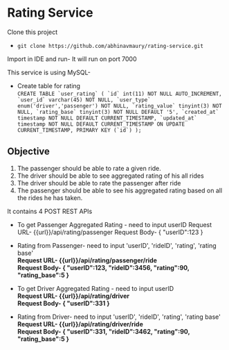 # Rating Service

Clone this project
- `git clone https://github.com/abhinavmaury/rating-service.git`

Import in IDE and run-
It will run on port 7000

This service is using MySQL-
- Create table for rating  
 ``CREATE TABLE `user_rating` (
  `id` int(11) NOT NULL AUTO_INCREMENT,
  `user_id` varchar(45) NOT NULL,
  `user_type` enum('driver','passenger') NOT NULL,
  `rating_value` tinyint(3) NOT NULL,
  `rating_base` tinyint(3) NOT NULL DEFAULT '5',
  `created_at` timestamp NOT NULL DEFAULT CURRENT_TIMESTAMP,
  `updated_at` timestamp NOT NULL DEFAULT CURRENT_TIMESTAMP ON UPDATE CURRENT_TIMESTAMP,
  PRIMARY KEY (`id`)
);``

## Objective
1. The passenger should be able to rate a given ride.
2. The driver should be able to see aggregated rating of his all rides
3. The driver should be able to rate the passenger after ride
4. The passenger should be able to see his aggregated rating based on all the rides he has taken.

It contains 4 POST REST APIs
- To get Passenger Aggregated Rating - need to input userID 
    Request URL-  {{url}}/api/rating/passenger
    Request Body- 
    {
    "userID":123
    }
    
- Rating from Passenger- need to input 'userID', 'rideID', 'rating', 'rating base'  
**Request URL- {{url}}/api/rating/passenger/ride**  
**Request Body-
{
    "userID":123,
    "rideID":3456,
    "rating":90,
    "rating_base":5
}**

- To get Driver Aggregated Rating - need to input userID  
 **Request URL-  {{url}}/api/rating/driver  
Request Body- 
{
 "userID":331
}**
    
- Rating from Driver- need to input 'userID', 'rideID', 'rating', 'rating base'  
**Request URL- {{url}}/api/rating/driver/ride  
Request Body- 
{
    "userID":331,
    "rideID":3462,
    "rating":90,
    "rating_base":5
}**

